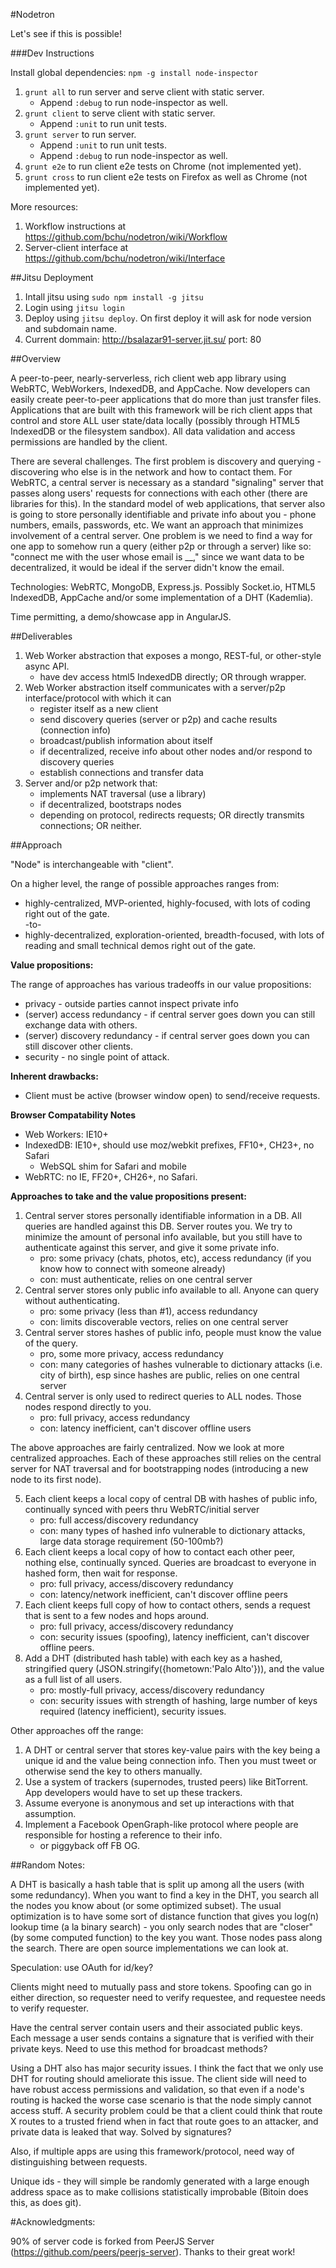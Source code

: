 #Nodetron

Let's see if this is possible!

###Dev Instructions

Install global dependencies: `npm -g install node-inspector`

1. `grunt all` to run server and serve client with static server.
    * Append `:debug` to run node-inspector as well.
2. `grunt client` to serve client with static server.
    * Append `:unit` to run unit tests.
3. `grunt server` to run server.
    * Append `:unit` to run unit tests.
    * Append `:debug` to run node-inspector as well.
4. `grunt e2e` to run client e2e tests on Chrome (not implemented yet).
5. `grunt cross` to run client e2e tests on Firefox as well as Chrome (not implemented yet).

More resources:

1. Workflow instructions at <https://github.com/bchu/nodetron/wiki/Workflow>
2. Server-client interface at <https://github.com/bchu/nodetron/wiki/Interface>

##Jitsu Deployment
1. Intall jitsu using `sudo npm install -g jitsu`
2. Login using `jitsu login`
3. Deploy using `jitsu deploy`. On first deploy it will ask for node version and subdomain name.
4. Current dommain: http://bsalazar91-server.jit.su/ port: 80

##Overview

A peer-to-peer, nearly-serverless, rich client web app library using WebRTC, WebWorkers, IndexedDB, and AppCache. Now developers can easily create peer-to-peer applications that do more than just transfer files. Applications that are built with this framework will be rich client apps that control and store ALL user state/data locally (possibly through HTML5 IndexedDB or the filesystem sandbox). All data validation and access permissions are handled by the client.

There are several challenges. The first problem is discovery and querying - discovering who else is in the network and how to contact them. For WebRTC, a central server is necessary as a standard "signaling" server that passes along users' requests for connections with each other (there are libraries for this). In the standard model of web applications, that server also is going to store personally identifiable and private info about you - phone numbers, emails, passwords, etc. We want an approach that minimizes involvement of a central server. One problem is we need to find a way for one app to somehow run a query (either p2p or through a server) like so: "connect me with the user whose email is __," since we want data to be decentralized, it would be ideal if the server didn't know the email.

Technologies: WebRTC, MongoDB, Express.js. Possibly Socket.io, HTML5 IndexedDB, AppCache and/or some implementation of a DHT (Kademlia).

Time permitting, a demo/showcase app in AngularJS.

##Deliverables

1. Web Worker abstraction that exposes a mongo, REST-ful, or other-style async API.
    * have dev access html5 IndexedDB directly; OR through wrapper.
2. Web Worker abstraction itself communicates with a server/p2p interface/protocol with which it can
    * register itself as a new client
    * send discovery queries (server or p2p) and cache results (connection info)
    * broadcast/publish information about itself
    * if decentralized, receive info about other nodes and/or respond to discovery queries
    * establish connections and transfer data
3. Server and/or p2p network that:
    * implements NAT traversal (use a library)
    * if decentralized, bootstraps nodes
    * depending on protocol, redirects requests; OR directly transmits connections; OR neither.

##Approach

"Node" is interchangeable with "client".

On a higher level, the range of possible approaches ranges from:

* highly-centralized, MVP-oriented, highly-focused, with lots of coding right out of the gate.  
-to-  
* highly-decentralized, exploration-oriented, breadth-focused, with lots of reading and small technical demos right out of the gate.

**Value propositions:**

The range of approaches has various tradeoffs in our value propositions:

* privacy - outside parties cannot inspect private info
* (server) access redundancy - if central server goes down you can still exchange data with others.
* (server) discovery redundancy - if central server goes down you can still discover other clients.
* security - no single point of attack.

**Inherent drawbacks:**

* Client must be active (browser window open) to send/receive requests.

**Browser Compatability Notes**

* Web Workers: IE10+
* IndexedDB: IE10+, should use moz/webkit prefixes, FF10+, CH23+, no Safari
    * WebSQL shim for Safari and mobile
* WebRTC: no IE, FF20+, CH26+, no Safari.

**Approaches to take and the value propositions present:**

1. Central server stores personally identifiable information in a DB. All queries are handled against this DB. Server routes you. We try to minimize the amount of personal info available, but you still have to authenticate against this server, and give it some private info.
    * pro: some privacy (chats, photos, etc), access redundancy (if you know how to connect with someone already)
    * con: must authenticate, relies on one central server
2. Central server stores only public info available to all. Anyone can query without authenticating.
    * pro: some privacy (less than #1), access redundancy
    * con: limits discoverable vectors, relies on one central server
3. Central server stores hashes of public info, people must know the value of the query.
    * pro, some more privacy, access redundancy
    * con: many categories of hashes vulnerable to dictionary attacks (i.e. city of birth), esp since hashes are public, relies on one central server
4. Central server is only used to redirect queries to ALL nodes. Those nodes respond directly to you.
    * pro: full privacy, access redundancy
    * con: latency inefficient, can't discover offline users

The above approaches are fairly centralized. Now we look at more centralized approaches. Each of these approaches still relies on the central server for NAT traversal and for bootstrapping nodes (introducing a new node to its first node).

5. Each client keeps a local copy of central DB with hashes of public info, continually synced with peers thru WebRTC/initial server
    * pro: full access/discovery redundancy
    * con: many types of hashed info vulnerable to dictionary attacks, large data storage requirement (50-100mb?)
6. Each client keeps a local copy of how to contact each other peer, nothing else, continually synced. Queries are broadcast to everyone in hashed form, then wait for response.
    * pro: full privacy, access/discovery redundancy
    * con: latency/network inefficient, can't discover offline peers
7. Each client keeps full copy of how to contact others, sends a request that is sent to a few nodes and hops around.
   * pro: full privacy, access/discovery redundancy
   * con: security issues (spoofing), latency inefficient, can't discover offline peers.
8. Add a DHT (distributed hash table) with each key as a hashed, stringified query (JSON.stringify({hometown:'Palo Alto'})), and the value as a full list of all users.
    * pro: mostly-full privacy, access/discovery redundancy
    * con: security issues with strength of hashing, large number of keys required (latency inefficient), security issues.

Other approaches off the range:

1. A DHT or central server that stores key-value pairs with the key being a unique id and the value being connection info. Then you must tweet or otherwise send the key to others manually.
2. Use a system of trackers (supernodes, trusted peers) like BitTorrent. App developers would have to set up these trackers.
3. Assume everyone is anonymous and set up interactions with that assumption.
4. Implement a Facebook OpenGraph-like protocol where people are responsible for hosting a reference to their info.
   * or piggyback off FB OG.

##Random Notes:

A DHT is basically a hash table that is split up among all the users (with some redundancy). When you want to find a key in the DHT, you search all the nodes you know about (or some optimized subset). The usual optimization is to have some sort of distance function that gives you log(n) lookup time (a la binary search) - you only search nodes that are "closer" (by some computed function) to the key you want. Those nodes pass along the search. There are open source implementations we can look at.

Speculation: use OAuth for id/key?

Clients might need to mutually pass and store tokens. Spoofing can go in either direction, so requester need to verify requestee, and requestee needs to verify requester.

Have the central server contain users and their associated public keys. Each message a user sends contains a signature that is verified with their private keys. Need to use this method for broadcast methods?

Using a DHT also has major security issues. I think the fact that we only use DHT for routing should ameliorate this issue. The client side will need to have robust access permissions and validation, so that even if a node's routing is hacked the worse case scenario is that the node simply cannot access stuff. A security problem could be that a client could think that route X routes to a trusted friend when in fact that route goes to an attacker, and private data is leaked that way. Solved by signatures?

Also, if multiple apps are using this framework/protocol, need way of distinguishing between requests.

Unique ids - they will simple be randomly generated with a large enough address space as to make collisions statistically improbable (Bitoin does this, as does git).

#Acknowledgments:

90% of server code is forked from PeerJS Server (https://github.com/peers/peerjs-server). Thanks to their great work!

